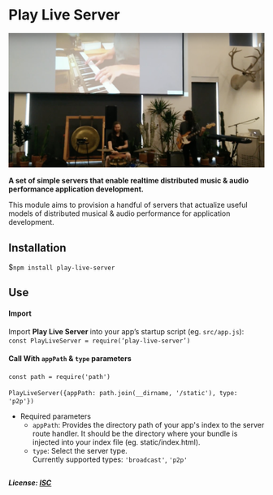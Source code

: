 # Play Live Server

<img src="remote-performer.png" alt="remote-performance-app" width="625px"/>

__A set of simple servers that enable realtime distributed music & audio performance application development.__

This module aims to provision a handful of servers that actualize useful models of distributed musical & audio performance for application development.

## Installation
$`npm install play-live-server`

## Use
#### Import
Import **Play Live Server** into your app’s startup script (eg. `src/app.js`): <br/>
`const PlayLiveServer = require(‘play-live-server’)`

#### Call With `appPath` & `type` parameters
```
const path = require('path')

PlayLiveServer({appPath: path.join(__dirname, '/static'), type: 'p2p'})
```
* Required parameters
  * `appPath`: Provides the directory path of your app's index to the server route handler. It should be the directory where your bundle is injected into your index file (eg. static/index.html).
  * `type`: Select the server type.<br/>
  Currently supported types: `'broadcast'`, `'p2p'`
    
## 
##### License: [ISC](https://opensource.org/licenses/ISC)
